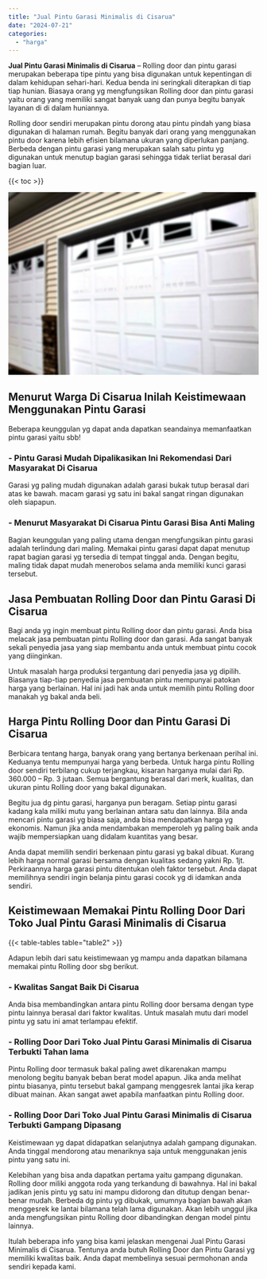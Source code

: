 ```yaml
---
title: "Jual Pintu Garasi Minimalis di Cisarua"
date: "2024-07-21"
categories: 
  - "harga"
---
```


**Jual Pintu Garasi Minimalis di Cisarua** – Rolling door dan pintu garasi merupakan beberapa tipe pintu yang bisa digunakan untuk kepentingan di dalam kehidupan sehari-hari. Kedua benda ini seringkali diterapkan di tiap tiap hunian. Biasaya orang yg mengfungsikan Rolling door dan pintu garasi yaitu orang yang memiliki sangat banyak uang dan punya begitu banyak layanan di di dalam huniannya.

Rolling door sendiri merupakan pintu dorong atau pintu pindah yang biasa digunakan di halaman rumah. Begitu banyak dari orang yang menggunakan pintu door karena lebih efisien bilamana ukuran yang diperlukan panjang. Berbeda dengan pintu garasi yang merupakan salah satu pintu yg digunakan untuk menutup bagian garasi sehingga tidak terliat berasal dari bagian luar.

{{< toc >}}

![Jual Pintu Garasi Minimalis di Cisarua](/images/pintu-garasi-42.png)

## Menurut Warga Di Cisarua Inilah Keistimewaan Menggunakan Pintu Garasi

Beberapa keunggulan yg dapat anda dapatkan seandainya memanfaatkan pintu garasi yaitu sbb!

### \- Pintu Garasi Mudah Dipalikasikan Ini Rekomendasi Dari Masyarakat Di Cisarua

Garasi yg paling mudah digunakan adalah garasi bukak tutup berasal dari atas ke bawah. macam garasi yg satu ini bakal sangat ringan digunakan oleh siapapun.

### \- Menurut Masyarakat Di Cisarua Pintu Garasi Bisa Anti Maling

Bagian keunggulan yang paling utama dengan mengfungsikan pintu garasi adalah terlindung dari maling. Memakai pintu garasi dapat dapat menutup rapat bagian garasi yg tersedia di tempat tinggal anda. Dengan begitu, maling tidak dapat mudah menerobos selama anda memiliki kunci garasi tersebut.

## Jasa Pembuatan Rolling Door dan Pintu Garasi Di Cisarua

Bagi anda yg ingin membuat pintu Rolling door dan pintu garasi. Anda bisa melacak jasa pembuatan pintu Rolling door dan garasi. Ada sangat banyak sekali penyedia jasa yang siap membantu anda untuk membuat pintu cocok yang diinginkan.

Untuk masalah harga produksi tergantung dari penyedia jasa yg dipilih. Biasanya tiap-tiap penyedia jasa pembuatan pintu mempunyai patokan harga yang berlainan. Hal ini jadi hak anda untuk memilih pintu Rolling door manakah yg bakal anda beli.

## Harga Pintu Rolling Door dan Pintu Garasi Di Cisarua

Berbicara tentang harga, banyak orang yang bertanya berkenaan perihal ini. Keduanya tentu mempunyai harga yang berbeda. Untuk harga pintu Rolling door sendiri terbilang cukup terjangkau, kisaran harganya mulai dari Rp. 360.000 – Rp. 3 jutaan. Semua bergantung berasal dari merk, kualitas, dan ukuran pintu Rolling door yang bakal digunakan.

Begitu jua dg pintu garasi, harganya pun beragam. Setiap pintu garasi kadang kala miliki mutu yang berlainan antara satu dan lainnya. Bila anda mencari pintu garasi yg biasa saja, anda bisa mendapatkan harga yg ekonomis. Namun jika anda mendambakan memperoleh yg paling baik anda wajib mempersiapkan uang didalam kuantitas yang besar.

Anda dapat memilih sendiri berkenaan pintu garasi yg bakal dibuat. Kurang lebih harga normal garasi bersama dengan kualitas sedang yakni Rp. 1jt. Perkiraannya harga garasi pintu ditentukan oleh faktor tersebut. Anda dapat memilihnya sendiri ingin belanja pintu garasi cocok yg di idamkan anda sendiri.

## Keistimewaan Memakai Pintu Rolling Door Dari Toko Jual Pintu Garasi Minimalis di Cisarua

{{< table-tables table="table2" >}}

Adapun lebih dari satu keistimewaan yg mampu anda dapatkan bilamana memakai pintu Rolling door sbg berikut.

### \- Kwalitas Sangat Baik Di Cisarua

Anda bisa membandingkan antara pintu Rolling door bersama dengan type pintu lainnya berasal dari faktor kwalitas. Untuk masalah mutu dari model pintu yg satu ini amat terlampau efektif.

### \- Rolling Door Dari Toko Jual Pintu Garasi Minimalis di Cisarua Terbukti Tahan lama

Pintu Rolling door termasuk bakal paling awet dikarenakan mampu menolong begitu banyak beban berat model apapun. Jika anda melihat pintu biasanya, pintu tersebut bakal gampang menggesrek lantai jika kerap dibuat mainan. Akan sangat awet apabila manfaatkan pintu Rolling door.

### \- Rolling Door Dari Toko Jual Pintu Garasi Minimalis di Cisarua Terbukti Gampang Dipasang

Keistimewaan yg dapat didapatkan selanjutnya adalah gampang digunakan. Anda tinggal mendorong atau menariknya saja untuk menggunakan jenis pintu yang satu ini.

Kelebihan yang bisa anda dapatkan pertama yaitu gampang digunakan. Rolling door miliki anggota roda yang terkandung di bawahnya. Hal ini bakal jadikan jenis pintu yg satu ini mampu didorong dan ditutup dengan benar-benar mudah. Berbeda dg pintu yg dibukak, umumnya bagian bawah akan menggesrek ke lantai bilamana telah lama digunakan. Akan lebih unggul jika anda mengfungsikan pintu Rolling door dibandingkan dengan model pintu lainnya.

Itulah beberapa info yang bisa kami jelaskan mengenai Jual Pintu Garasi Minimalis di Cisarua. Tentunya anda butuh Rolling Door dan Pintu Garasi yg memiliki kwalitas baik. Anda dapat membelinya sesuai permohonan anda sendiri kepada kami.
